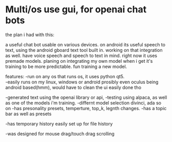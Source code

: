 # Multi/os use gui, for openai chat bots
the plan i had with this:
   
a useful chat bot usable on various devices. 
on android its useful speech to text, using the android gboard text tool built in.
working on that integration as well.
have voice speech and speech to text in mind.
right now it uses premade models.
planing on integrating my own model when i get it's training to be more predictable. fun training a new model.
   
features:
-run on any os that runs os, it uses python qt5.  
-easily runs on my linux, windows or android 
  prosibly even oculus being android based(hmm), 
  would have to clean the ui easily done tho 
   
-generated text using the openai library or api, 
-testing using alpaca, as well as one of the models i'm training.
-differnt model selection divinci, ada so on
-has presonality presets, temperture, top_k, legnth changes.
-has a topic bar as well as presets

-has temporary history easily set up for file history
   
-was designed for mouse drag/touch drag scrolling

